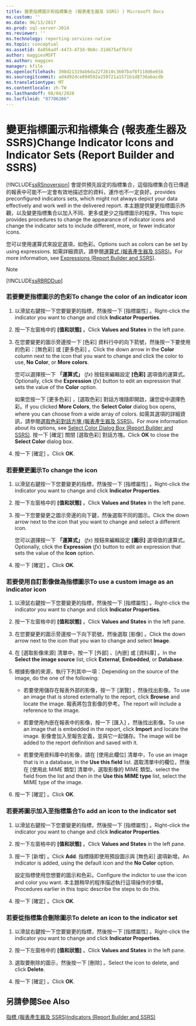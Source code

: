 ```yaml
---
title: 變更指標圖示和指標集合 (報表產生器及 SSRS) | Microsoft Docs
ms.custom: ''
ms.date: 06/13/2017
ms.prod: sql-server-2014
ms.reviewer: ''
ms.technology: reporting-services-native
ms.topic: conceptual
ms.assetid: 8a056adf-4473-473d-9b0c-314675af7bfd
author: maggiesMSFT
ms.author: maggies
manager: kfile
ms.openlocfilehash: 398d21319ab6da22f2b10c3607baf8f110d6e65b
ms.sourcegitcommit: ad4d92dce894592a259721a1571b1d8736abacdb
ms.translationtype: MT
ms.contentlocale: zh-TW
ms.lasthandoff: 08/04/2020
ms.locfileid: "87706206"
---
```

# <a name="change-indicator-icons-and-indicator-sets-report-builder-and-ssrs"></a><span data-ttu-id="32bc6-102">變更指標圖示和指標集合 (報表產生器及 SSRS)</span><span class="sxs-lookup"><span data-stu-id="32bc6-102">Change Indicator Icons and Indicator Sets (Report Builder and SSRS)</span></span>
  [!INCLUDE[ssRSnoversion](../../includes/ssrsnoversion-md.md)] <span data-ttu-id="32bc6-103">會提供預先設定的指標集合，這個指標集合在已傳遞的報表中可能不一定會有效地描述您的資料，運作也不一定良好。</span><span class="sxs-lookup"><span data-stu-id="32bc6-103">provides preconfigured indicators sets, which might not always depict your data effectively and work well in the delivered report.</span></span> <span data-ttu-id="32bc6-104">本主題提供變更指標圖示外觀，以及變更指標集合以加入不同、更多或更少之指標圖示的程序。</span><span class="sxs-lookup"><span data-stu-id="32bc6-104">This topic provides procedures to change the appearance of indicator icons and change the indicator sets to include different, more, or fewer indicator icons.</span></span>  
  
 <span data-ttu-id="32bc6-105">您可以使用運算式來設定選項，如色彩。</span><span class="sxs-lookup"><span data-stu-id="32bc6-105">Options such as colors can be set by using expressions.</span></span> <span data-ttu-id="32bc6-106">如需詳細資訊，請參閱[運算式 &#40;報表產生器及 SSRS&#41;](expressions-report-builder-and-ssrs.md)。</span><span class="sxs-lookup"><span data-stu-id="32bc6-106">For more information, see [Expressions &#40;Report Builder and SSRS&#41;](expressions-report-builder-and-ssrs.md).</span></span>  
  
> [!NOTE]  
>  [!INCLUDE[ssRBRDDup](../../includes/ssrbrddup-md.md)]  
  
### <a name="to-change-the-color-of-an-indicator-icon"></a><span data-ttu-id="32bc6-107">若要變更指標圖示的色彩</span><span class="sxs-lookup"><span data-stu-id="32bc6-107">To change the color of an indicator icon</span></span>  
  
1.  <span data-ttu-id="32bc6-108">以滑鼠右鍵按一下您要變更的指標，然後按一下 [指標屬性]  。</span><span class="sxs-lookup"><span data-stu-id="32bc6-108">Right-click the indicator you want to change and click **Indicator Properties**.</span></span>  
  
2.  <span data-ttu-id="32bc6-109">按一下左窗格中的 **[值和狀態]** 。</span><span class="sxs-lookup"><span data-stu-id="32bc6-109">Click **Values and States** in the left pane.</span></span>  
  
3.  <span data-ttu-id="32bc6-110">在您要變更的圖示旁邊按一下 [色彩]  資料行中的向下箭號，然後按一下要使用的色彩：[無色彩]  或 [更多色彩]  。</span><span class="sxs-lookup"><span data-stu-id="32bc6-110">Click the down arrow in the **Color** column next to the icon that you want to change and click the color to use, **No Color**, or **More colors**.</span></span>  
  
     <span data-ttu-id="32bc6-111">您可以選擇按一下 **「運算式」** \(*fx*) 按鈕來編輯設定 **[色彩]** 選項值的運算式。</span><span class="sxs-lookup"><span data-stu-id="32bc6-111">Optionally, click the **Expression** (*fx*) button to edit an expression that sets the value of the **Color** option.</span></span>  
  
     <span data-ttu-id="32bc6-112">如果您按一下 [更多色彩]  ，[選取色彩]  對話方塊隨即開啟，讓您從中選擇色彩。</span><span class="sxs-lookup"><span data-stu-id="32bc6-112">If you clicked **More Colors**, the **Select Color** dialog box opens, where you can choose from a wide array of colors.</span></span> <span data-ttu-id="32bc6-113">如需其選項的詳細資訊，請參閱[選取色彩對話方塊 &#40;報表產生器及 SSRS&#41;](../select-color-dialog-box-report-builder-and-ssrs.md)。</span><span class="sxs-lookup"><span data-stu-id="32bc6-113">For more information about its options, see [Select Color Dialog Box &#40;Report Builder and SSRS&#41;](../select-color-dialog-box-report-builder-and-ssrs.md).</span></span> <span data-ttu-id="32bc6-114">按一下 [確定]  關閉 [選取色彩]  對話方塊。</span><span class="sxs-lookup"><span data-stu-id="32bc6-114">Click **OK** to close the **Select Color** dialog box.</span></span>  
  
4.  <span data-ttu-id="32bc6-115">按一下 [確定]  。</span><span class="sxs-lookup"><span data-stu-id="32bc6-115">Click **OK**.</span></span>  
  
### <a name="to-change-the-icon"></a><span data-ttu-id="32bc6-116">若要變更圖示</span><span class="sxs-lookup"><span data-stu-id="32bc6-116">To change the icon</span></span>  
  
1.  <span data-ttu-id="32bc6-117">以滑鼠右鍵按一下您要變更的指標，然後按一下 [指標屬性]  。</span><span class="sxs-lookup"><span data-stu-id="32bc6-117">Right-click the indicator you want to change and click **Indicator Properties**.</span></span>  
  
2.  <span data-ttu-id="32bc6-118">按一下左窗格中的 **[值和狀態]** 。</span><span class="sxs-lookup"><span data-stu-id="32bc6-118">Click **Values and States** in the left pane.</span></span>  
  
3.  <span data-ttu-id="32bc6-119">按一下您要變更之圖示旁邊的向下鍵，然後選取不同的圖示。</span><span class="sxs-lookup"><span data-stu-id="32bc6-119">Click the down arrow next to the icon that you want to change and select a different icon.</span></span>  
  
     <span data-ttu-id="32bc6-120">您可以選擇按一下 **「運算式」** \(*fx*) 按鈕來編輯設定 **[圖示]** 選項值的運算式。</span><span class="sxs-lookup"><span data-stu-id="32bc6-120">Optionally, click the **Expression** (*fx*) button to edit an expression that sets the value of the **Icon** option.</span></span>  
  
4.  <span data-ttu-id="32bc6-121">按一下 [確定]  。</span><span class="sxs-lookup"><span data-stu-id="32bc6-121">Click **OK**.</span></span>  
  
### <a name="to-use-a-custom-image-as-an-indicator-icon"></a><span data-ttu-id="32bc6-122">若要使用自訂影像做為指標圖示</span><span class="sxs-lookup"><span data-stu-id="32bc6-122">To use a custom image as an indicator icon</span></span>  
  
1.  <span data-ttu-id="32bc6-123">以滑鼠右鍵按一下您要變更的指標，然後按一下 [指標屬性]  。</span><span class="sxs-lookup"><span data-stu-id="32bc6-123">Right-click the indicator you want to change and click **Indicator Properties**.</span></span>  
  
2.  <span data-ttu-id="32bc6-124">按一下左窗格中的 **[值和狀態]** 。</span><span class="sxs-lookup"><span data-stu-id="32bc6-124">Click **Values and States** in the left pane.</span></span>  
  
3.  <span data-ttu-id="32bc6-125">在您要變更的圖示旁邊按一下向下箭號，然後選取 [影像]  。</span><span class="sxs-lookup"><span data-stu-id="32bc6-125">Click the down arrow next to the icon that you wan to change and select **Image**.</span></span>  
  
4.  <span data-ttu-id="32bc6-126">在 [選取影像來源]  清單中，按一下 [外部]  、[內嵌]  或 [資料庫]  。</span><span class="sxs-lookup"><span data-stu-id="32bc6-126">In the **Select the image source** list, click **External**, **Embedded**, or **Database**.</span></span>  
  
5.  <span data-ttu-id="32bc6-127">根據影像的來源，執行下列其中一項：</span><span class="sxs-lookup"><span data-stu-id="32bc6-127">Depending on the source of the image, do the one of the following:</span></span>  
  
    -   <span data-ttu-id="32bc6-128">若要使用儲存在報表外部的影像，按一下 [瀏覽]  ，然後找出影像。</span><span class="sxs-lookup"><span data-stu-id="32bc6-128">To use an image that is stored externally to the report, click **Browse** and locate the image.</span></span> <span data-ttu-id="32bc6-129">報表將包含影像的參考。</span><span class="sxs-lookup"><span data-stu-id="32bc6-129">The report will include a reference to the image.</span></span>  
  
    -   <span data-ttu-id="32bc6-130">若要使用內嵌在報表中的影像，按一下 [匯入]  ，然後找出影像。</span><span class="sxs-lookup"><span data-stu-id="32bc6-130">To use an image that is embedded in the report, click **Import** and locate the image.</span></span> <span data-ttu-id="32bc6-131">影像會加入至報告定義，並與它一起儲存。</span><span class="sxs-lookup"><span data-stu-id="32bc6-131">The image will be added to the report definition and saved with it.</span></span>  
  
    -   <span data-ttu-id="32bc6-132">若要使用資料庫中的影像，請在 [使用此欄位]  清單中，</span><span class="sxs-lookup"><span data-stu-id="32bc6-132">To use an image that is in a database, in the **Use this field** list.</span></span> <span data-ttu-id="32bc6-133">選取清單中的欄位，然後在 [使用此 MIME 類型]  清單中，選取影像的 MIME 類型。</span><span class="sxs-lookup"><span data-stu-id="32bc6-133">select the field from the list and then in the **Use this MIME type** list, select the MIME type of the image.</span></span>  
  
6.  <span data-ttu-id="32bc6-134">按一下 [確定]  。</span><span class="sxs-lookup"><span data-stu-id="32bc6-134">Click **OK**.</span></span>  
  
### <a name="to-add-an-icon-to-the-indicator-set"></a><span data-ttu-id="32bc6-135">若要將圖示加入至指標集合</span><span class="sxs-lookup"><span data-stu-id="32bc6-135">To add an icon to the indicator set</span></span>  
  
1.  <span data-ttu-id="32bc6-136">以滑鼠右鍵按一下您要變更的指標，然後按一下 [指標屬性]  。</span><span class="sxs-lookup"><span data-stu-id="32bc6-136">Right-click the indicator you want to change and click **Indicator Properties**.</span></span>  
  
2.  <span data-ttu-id="32bc6-137">按一下左窗格中的 **[值和狀態]** 。</span><span class="sxs-lookup"><span data-stu-id="32bc6-137">Click **Values and States** in the left pane.</span></span>  
  
3.  <span data-ttu-id="32bc6-138">按一下 [新增]  。</span><span class="sxs-lookup"><span data-stu-id="32bc6-138">Click **Add**.</span></span> <span data-ttu-id="32bc6-139">指標隨即使用預設圖示與 [無色彩]  選項新增。</span><span class="sxs-lookup"><span data-stu-id="32bc6-139">An indicator is added, using the default icon and the **No Color** option.</span></span>  
  
     <span data-ttu-id="32bc6-140">設定指標使用您想要的圖示和色彩。</span><span class="sxs-lookup"><span data-stu-id="32bc6-140">Configure the indictor to use the icon and color you want.</span></span> <span data-ttu-id="32bc6-141">本主題稍早的程序描述執行這項操作的步驟。</span><span class="sxs-lookup"><span data-stu-id="32bc6-141">Procedures earlier in this topic describe the steps to do this.</span></span>  
  
4.  <span data-ttu-id="32bc6-142">按一下 [確定]  。</span><span class="sxs-lookup"><span data-stu-id="32bc6-142">Click **OK**.</span></span>  
  
### <a name="to-delete-an-icon-to-the-indicator-set"></a><span data-ttu-id="32bc6-143">若要從指標集合刪除圖示</span><span class="sxs-lookup"><span data-stu-id="32bc6-143">To delete an icon to the indicator set</span></span>  
  
1.  <span data-ttu-id="32bc6-144">以滑鼠右鍵按一下您要變更的指標，然後按一下 [指標屬性]  。</span><span class="sxs-lookup"><span data-stu-id="32bc6-144">Right-click the indicator you want to change and click **Indicator Properties**.</span></span>  
  
2.  <span data-ttu-id="32bc6-145">按一下左窗格中的 **[值和狀態]** 。</span><span class="sxs-lookup"><span data-stu-id="32bc6-145">Click **Values and States** in the left pane.</span></span>  
  
3.  <span data-ttu-id="32bc6-146">選取要刪除的圖示，然後按一下 [刪除]  。</span><span class="sxs-lookup"><span data-stu-id="32bc6-146">Select the icon to delete, and click **Delete**.</span></span>  
  
4.  <span data-ttu-id="32bc6-147">按一下 [確定]  。</span><span class="sxs-lookup"><span data-stu-id="32bc6-147">Click **OK**.</span></span>  
  
## <a name="see-also"></a><span data-ttu-id="32bc6-148">另請參閱</span><span class="sxs-lookup"><span data-stu-id="32bc6-148">See Also</span></span>  
 [<span data-ttu-id="32bc6-149">指標 &#40;報表產生器及 SSRS&#41;</span><span class="sxs-lookup"><span data-stu-id="32bc6-149">Indicators &#40;Report Builder and SSRS&#41;</span></span>](indicators-report-builder-and-ssrs.md)  
  
  
